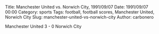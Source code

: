 Title: Manchester United vs. Norwich City, 1991/09/07
Date: 1991/09/07 00:00
Category: sports
Tags: football, football scores, Manchester United, Norwich City
Slug: manchester-united-vs-norwich-city
Author: carbonero


Manchester United 3 - 0 Norwich City
